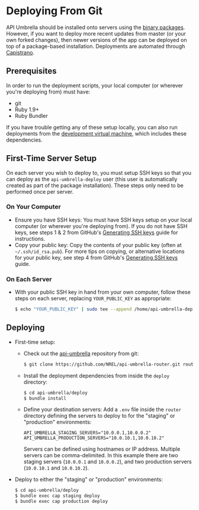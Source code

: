 # Deploying From Git

API Umbrella should be installed onto servers using the [binary packages](../getting-started.html#installation). However, if you want to deploy more recent updates from master (or your own forked changes), then newer versions of the app can be deployed on top of a package-based installation. Deployments are automated through [Capistrano](http://capistranorb.com).

## Prerequisites

In order to run the deployment scripts, your local computer (or wherever you're deploying from) must have:

- git
- Ruby 1.9+
- Ruby Bundler

If you have trouble getting any of these setup locally, you can also run deployments from the [development virtual machine](dev-setup.html), which includes these dependencies.

## First-Time Server Setup

On each server you wish to deploy to, you must setup SSH keys so that you can deploy as the `api-umbrella-deploy` user (this user is automatically created as part of the package installation). These steps only need to be performed once per server.

### On Your Computer

- Ensure you have SSH keys: You must have SSH keys setup on your local computer (or wherever you're deploying from). If you do not have SSH keys, see steps 1 & 2 from GitHub's [Generating SSH keys](https://help.github.com/articles/generating-ssh-keys/) guide for instructions.
- Copy your public key: Copy the contents of your public key (often at `~/.ssh/id_rsa.pub`). For more tips on copying, or alternative locations for your public key, see step 4 from GitHub's [Generating SSH keys](https://help.github.com/articles/generating-ssh-keys/#step-4-add-your-ssh-key-to-your-account) guide.

### On Each Server

- With your public SSH key in hand from your own computer, follow these steps on each server, replacing `YOUR_PUBLIC_KEY` as appropriate:

  ```sh
  $ echo "YOUR_PUBLIC_KEY" | sudo tee --append /home/api-umbrella-deploy/.ssh/authorized_keys
  ```

## Deploying

- First-time setup:
  - Check out the [api-umbrella](https://github.com/NREL/api-umbrella) repository from git:

    ```sh
    $ git clone https://github.com/NREL/api-umbrella-router.git router
    ```

  - Install the deployment dependencies from inside the `deploy` directory:

    ```sh
    $ cd api-umbrella/deploy
    $ bundle install
    ```

  - Define your destination servers: Add a `.env` file inside the `router` directory defining the servers to deploy to for the "staging" or "production" environments:

    ```
    API_UMBRELLA_STAGING_SERVERS="10.0.0.1,10.0.0.2"
    API_UMBRELLA_PRODUCTION_SERVERS="10.0.10.1,10.0.10.2"
    ```

    Servers can be defined using hostnames or IP address. Multiple servers can be comma-delimited. In this example there are two staging servers (`10.0.0.1` and `10.0.0.2`), and two production servers (`10.0.10.1` and `10.0.10.2`).

- Deploy to either the "staging" or "production" environments:

  ```sh
  $ cd api-umbrella/deploy
  $ bundle exec cap staging deploy
  $ bundle exec cap production deploy
  ```
